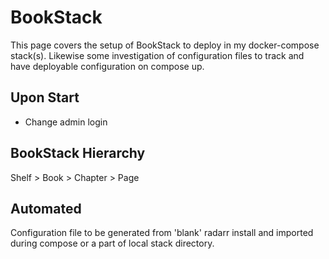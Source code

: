 # BookStack

This page covers the setup of BookStack to deploy in my docker-compose stack(s). Likewise some investigation of configuration files to track and have deployable configuration on compose up.

## Upon Start

- Change admin login

## BookStack Hierarchy

Shelf > Book > Chapter > Page

## Automated

Configuration file to be generated from 'blank' radarr install and imported during compose or a part of local stack directory.
